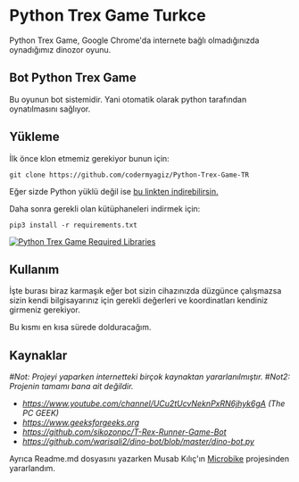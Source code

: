 
# Python Trex Game Turkce

Python Trex Game, Google Chrome'da internete bağlı olmadığınızda oynadığımız dinozor oyunu. 

## Bot Python Trex Game
Bu oyunun bot sistemidir. Yani otomatik olarak python tarafından oynatılmasını sağlıyor.

## Yükleme
İlk önce klon etmemiz gerekiyor bunun için:

    git clone https://github.com/codermyagiz/Python-Trex-Game-TR
Eğer sizde Python yüklü değil ise [bu linkten indirebilirsin.](https://www.python.org/downloads/)

Daha sonra gerekli olan kütüphaneleri indirmek için:

    pip3 install -r requirements.txt
    
[![Python Trex Game Required Libraries](https://www.kickgadget.com/wp-content/uploads/2019/06/maxresdefault-3-696x392.jpg)](https://www.youtube.com/watch?v=lNEC1I2PHD8)
## Kullanım
İşte burası biraz karmaşık eğer bot sizin cihazınızda düzgünce çalışmazsa sizin kendi bilgisayarınız için gerekli değerleri ve koordinatları kendiniz girmeniz gerekiyor.

Bu kısmı en kısa sürede dolduracağım.

## Kaynaklar

*#Not: Projeyi yaparken internetteki birçok kaynaktan yararlanılmıştır.*
*#Not2: Projenin tamamı bana ait değildir.*




 - *https://www.youtube.com/channel/UCu2tUcvNeknPxRN6jhyk6gA (The PC GEEK)*
  - *https://www.geeksforgeeks.org*
  - *https://github.com/sikozonpc/T-Rex-Runner-Game-Bot*
  - *https://github.com/warisali2/dino-bot/blob/master/dino-bot.py*

Ayrıca Readme.md dosyasını yazarken Musab Kılıç'ın [Microbike](https://github.com/musabkilic/MicroBike) projesinden yararlandım.
